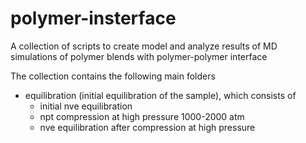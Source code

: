 # polymer-insterface
A collection of scripts to create model and analyze results of MD simulations of polymer blends with polymer-polymer interface

The collection contains the following main folders
 - equilibration (initial equilibration of the sample), which consists of
   -   initial nve equilibration
   -   npt compression at high pressure 1000-2000 atm
   -   nve equilibration after compression at high pressure 

